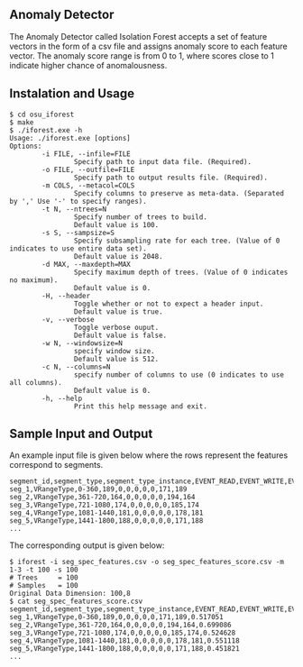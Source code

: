 ## Anomaly Detector

The Anomaly Detector called Isolation Forest accepts a set of feature vectors in the form of a csv file and assigns anomaly score to each feature vector. The anomaly score range is from 0 to 1, where scores close to 1 indicate higher chance of anomalousness.

## Instalation and Usage
```
$ cd osu_iforest
$ make
$ ./iforest.exe -h
Usage: ./iforest.exe [options]
Options:
        -i FILE, --infile=FILE
                Specify path to input data file. (Required).
        -o FILE, --outfile=FILE
                Specify path to output results file. (Required).
        -m COLS, --metacol=COLS
                Specify columns to preserve as meta-data. (Separated by ',' Use '-' to specify ranges).
        -t N, --ntrees=N
                Specify number of trees to build.
                Default value is 100.
        -s S, --sampsize=S
                Specify subsampling rate for each tree. (Value of 0 indicates to use entire data set).
                Default value is 2048.
        -d MAX, --maxdepth=MAX
                Specify maximum depth of trees. (Value of 0 indicates no maximum).
                Default value is 0.
        -H, --header
                Toggle whether or not to expect a header input.
                Default value is true.
        -v, --verbose
                Toggle verbose ouput.
                Default value is false.
        -w N, --windowsize=N
                specify window size.
                Default value is 512.
        -c N, --columns=N
                specify number of columns to use (0 indicates to use all columns).
                Default value is 0.
        -h, --help
                Print this help message and exit.
```

## Sample Input and Output

An example input file is given below where the rows represent the features correspond to segments.

```
segment_id,segment_type,segment_type_instance,EVENT_READ,EVENT_WRITE,EVENT_EXECUTE,SUBJECT_PROCESS,SUBJECT_THREAD,SUBJECT_EVENT,NUM_FILES,NUM_SUBJECTS
seg_1,VRangeType,0-360,189,0,0,0,0,0,171,189
seg_2,VRangeType,361-720,164,0,0,0,0,0,194,164
seg_3,VRangeType,721-1080,174,0,0,0,0,0,185,174
seg_4,VRangeType,1081-1440,181,0,0,0,0,0,178,181
seg_5,VRangeType,1441-1800,188,0,0,0,0,0,171,188
...
```

The corresponding output is given below:

```
$ iforest -i seg_spec_features.csv -o seg_spec_features_score.csv -m 1-3 -t 100 -s 100
# Trees     = 100
# Samples   = 100
Original Data Dimension: 100,8
$ cat seg_spec_features_score.csv
segment_id,segment_type,segment_type_instance,EVENT_READ,EVENT_WRITE,EVENT_EXECUTE,SUBJECT_PROCESS,SUBJECT_THREAD,SUBJECT_EVENT,NUM_FILES,NUM_SUBJECTS,anomaly_score
seg_1,VRangeType,0-360,189,0,0,0,0,0,171,189,0.517051
seg_2,VRangeType,361-720,164,0,0,0,0,0,194,164,0.699086
seg_3,VRangeType,721-1080,174,0,0,0,0,0,185,174,0.524628
seg_4,VRangeType,1081-1440,181,0,0,0,0,0,178,181,0.551118
seg_5,VRangeType,1441-1800,188,0,0,0,0,0,171,188,0.451821
...
```
